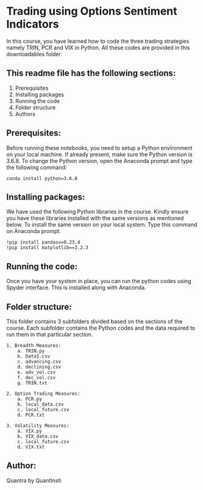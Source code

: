 # Trading using Options Sentiment Indicators

In this course, you have learned how to code the three trading strategies namely TRIN, PCR and VIX in Python. All these codes are provided in this downloadables folder.

## This readme file has the following sections:
1. Prerequisites
2. Installing packages
3. Running the code
4. Folder structure
5. Authors

## Prerequisites:
Before running these notebooks, you need to setup a Python environment on your local machine. If already present, make sure the Python version is 3.6.8. To change the Python version, open the Anaconda prompt and type the following command: 

	conda install python=3.6.8

## Installing packages:
We have used the following Python libraries in the course. Kindly ensure you have these libraries installed with the same versions as mentioned below. To install the same version on your local system. Type this command on Anaconda prompt.

    !pip install pandas==0.23.4
    !pip install matplotlib==2.2.3

## Running the code:
Once you have your system in place, you can run the python codes using Spyder interface. This is installed along with Anaconda.

## Folder structure:
This folder contains 3 subfolders divided based on the sections of the course. Each subfolder contains the Python codes and the data required to run them in that particular section.

	1. Breadth Measures:
		a. TRIN.py
		b. Data1.csv
		c. advancing.csv	
		d. declining.csv
		e. adv_vol.csv
		f. dec_vol.csv
		g. TRIN.txt

	2. Option Trading Measures:
		a. PCR.py
		b. local_data.csv
		c. local_future.csv
		d. PCR.txt

	3. Volatility Measures:
		a. VIX.py
		b. VIX_data.csv
		c. local_future.csv
		d. VIX.txt

## Author:
Quantra by QuantInsti
